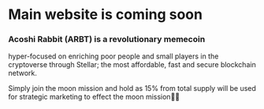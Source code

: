 # Main website is coming soon

### Acoshi Rabbit (ARBT) is a revolutionary memecoin
hyper-focused on enriching poor people and small
players in the cryptoverse through Stellar; the most affordable, fast and secure blockchain network.

Simply join the moon mission and hold as 15% from total supply will
be used for strategic marketing to effect the moon mission🚀🚀
